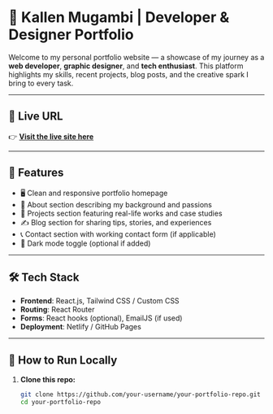 # 🌟 Kallen Mugambi | Developer & Designer Portfolio

Welcome to my personal portfolio website — a showcase of my journey as a **web developer**, **graphic designer**, and **tech enthusiast**. This platform highlights my skills, recent projects, blog posts, and the creative spark I bring to every task.

---

## 🔗 Live URL

👉 **[Visit the live site here](https://kallendev.github.io/Best-Portfolio/)**  


---

## 📌 Features

- 🖥️ Clean and responsive portfolio homepage
- 🧠 About section describing my background and passions
- 🎨 Projects section featuring real-life works and case studies
- ✍️ Blog section for sharing tips, stories, and experiences
- 📞 Contact section with working contact form (if applicable)
- 🌙 Dark mode toggle (optional if added)

---

## 🛠️ Tech Stack

- **Frontend**: React.js, Tailwind CSS / Custom CSS
- **Routing**: React Router
- **Forms**: React hooks (optional), EmailJS (if used)
- **Deployment**: Netlify / GitHub Pages

---

## 🚀 How to Run Locally

1. **Clone this repo:**
   ```bash
   git clone https://github.com/your-username/your-portfolio-repo.git
   cd your-portfolio-repo
